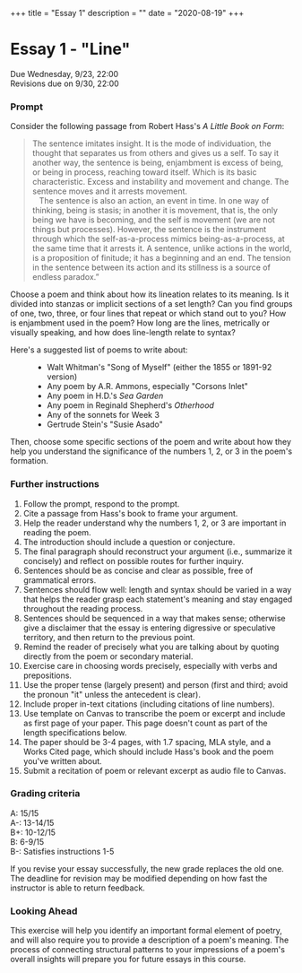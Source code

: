+++
title = "Essay 1"
description = ""
date = "2020-08-19"
+++

<div class="essay">

# Essay 1 - "Line"

Due Wednesday, 9/23, 22:00  
Revisions due on 9/30, 22:00

### Prompt
Consider the following passage from Robert Hass's *A Little Book on Form*:

> The sentence imitates insight. It is the mode of individuation, the thought that separates us from others and gives us a self. To say it another way, the sentence is being, enjambment is excess of being, or being in process, reaching toward itself. Which is its basic characteristic. Excess and instability and movement and change. The sentence moves and it arrests movement.<br> &nbsp; &nbsp;The sentence is also an action, an event in time. In one way of thinking, being is stasis; in another it is movement, that is, the only being we have is becoming, and the self is movement (we are not things but processes). However, the sentence is the instrument through which the self-as-a-process mimics being-as-a-process, at the same time that it arrests it. A sentence, unlike actions in the world, is a proposition of finitude; it has a beginning and an end. The tension in the sentence between its action and its stillness is a source of endless paradox.”

Choose a poem and think about how its lineation relates to its meaning. Is it divided into stanzas or implicit sections of a set length? Can you find groups of one, two, three, or four lines that repeat or which stand out to you? How is enjambment used in the poem? How long are the lines, metrically or visually speaking, and how does line-length relate to syntax?

Here's a suggested list of poems to write about:
<ul style="margin-left:3em">
<li> Walt Whitman's "Song of Myself" (either the 1855 or 1891-92 version)
<li> Any poem by A.R. Ammons, especially "Corsons Inlet"
<li> Any poem in H.D.'s <i>Sea Garden</i>
<li> Any poem in Reginald Shepherd's <i>Otherhood</i>
<li> Any of the sonnets for Week 3
<li> Gertrude Stein's "Susie Asado"
</ul>

Then, choose some specific sections of the poem and write about how they help you understand the significance of the numbers 1, 2, or 3 in the poem's formation.

### Further instructions

1. Follow the prompt, respond to the prompt.
2. Cite a passage from Hass's book to frame your argument.
3. Help the reader understand why the numbers 1, 2, or 3 are important in reading the poem.
4. The introduction should include a question or conjecture.
5. The final paragraph should reconstruct your argument (i.e., summarize it concisely) and reflect on possible routes for further inquiry.
6. Sentences should be as concise and clear as possible, free of grammatical errors.
7. Sentences should flow well: length and syntax should be varied in a way that helps the reader grasp each statement's meaning and stay engaged throughout the reading process.
8. Sentences should be sequenced in a way that makes sense; otherwise give a disclaimer that the essay is entering digressive or speculative territory, and then return to the previous point.
9. Remind the reader of precisely what you are talking about by quoting directly from the poem or secondary material.
10. Exercise care in choosing words precisely, especially with verbs and prepositions.
11. Use the proper tense (largely present) and person (first and third; avoid the pronoun "it" unless the antecedent is clear).
12. Include proper in-text citations (including citations of line numbers).
13. Use template on Canvas to transcribe the poem or excerpt and include as first page of your paper. This page doesn't count as part of the length specifications below.
14. The paper should be 3-4 pages, with 1.7 spacing, MLA style, and a Works Cited page, which should include Hass's book and the poem you've written about.
15. Submit a recitation of poem or relevant excerpt as audio file to Canvas.

### Grading criteria

A: 15/15  
A-: 13-14/15  
B+: 10-12/15  
B: 6-9/15  
B-: Satisfies instructions 1-5

If you revise your essay successfully, the new grade replaces the old one. The deadline for revision may be modified depending on how fast the instructor is able to return feedback.


### Looking Ahead
This exercise will help you identify an important formal element of poetry, and will also require you to provide a description of a poem's meaning. The process of connecting structural patterns to your impressions of a poem's overall insights will prepare you for future essays in this course.

</div>
